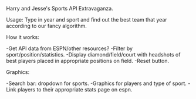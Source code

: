 Harry and Jesse's Sports API Extravaganza.


Usage: 
Type in year and sport and find out the best team that year according to our fancy algorithm.


How it works: 


-Get API data from ESPN/other resources?
-Filter by sport/position/statistics.
-Display diamond/field/court with headshots of best players placed in appropriate positions on field.
-Reset button.

Graphics:

-Search bar: dropdown for sports.
-Graphics for players and type of sport.
-Link players to their appropriate stats page on espn.